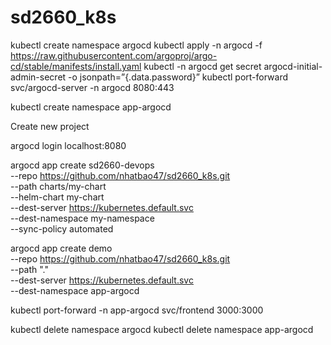 # sd2660_k8s

kubectl create namespace argocd
kubectl apply -n argocd -f  https://raw.githubusercontent.com/argoproj/argo-cd/stable/manifests/install.yaml
kubectl  -n argocd get secret argocd-initial-admin-secret -o jsonpath=”{.data.password}” 
kubectl port-forward svc/argocd-server -n argocd 8080:443

kubectl create namespace app-argocd

Create new project

argocd login localhost:8080

argocd app create sd2660-devops \
    --repo https://github.com/nhatbao47/sd2660_k8s.git \
    --path charts/my-chart \
    --helm-chart my-chart \
    --dest-server https://kubernetes.default.svc \
    --dest-namespace my-namespace \
    --sync-policy automated

argocd app create demo \
  --repo https://github.com/nhatbao47/sd2660_k8s.git \
  --path "." \
  --dest-server https://kubernetes.default.svc \
  --dest-namespace app-argocd

kubectl port-forward -n app-argocd svc/frontend 3000:3000

kubectl delete namespace argocd
kubectl delete namespace app-argocd
